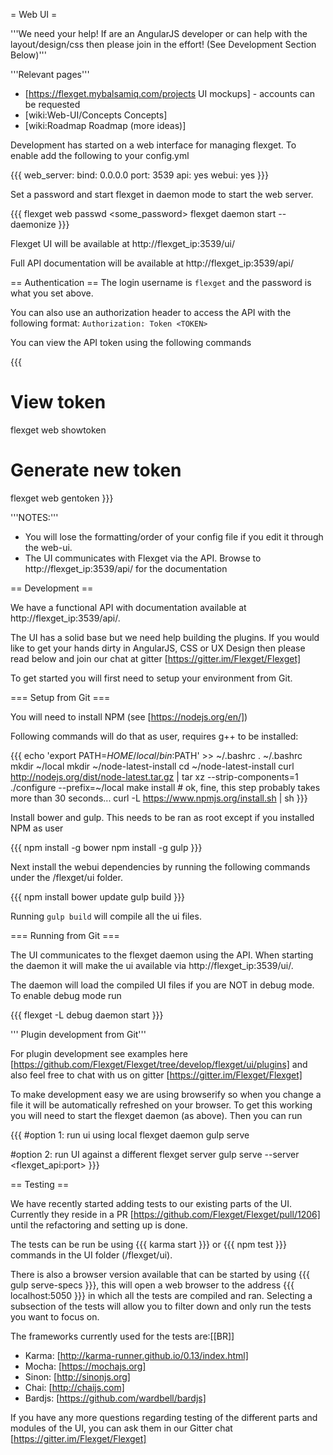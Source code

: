 = Web UI =

'''We need your help! If are an AngularJS developer or can help with the layout/design/css then please join in the effort! (See Development Section Below)'''

'''Relevant pages'''

* [https://flexget.mybalsamiq.com/projects UI mockups] - accounts can be requested
* [wiki:Web-UI/Concepts Concepts]
* [wiki:Roadmap Roadmap (more ideas)]

Development has started on a web interface for managing flexget. To enable add the following to your config.yml

{{{
web_server:
  bind: 0.0.0.0
  port: 3539
api: yes
webui: yes
}}}

Set a password and start flexget in daemon mode to start the web server.

{{{
flexget web passwd <some_password>
flexget daemon start --daemonize
}}}

Flexget UI will be available at http://flexget_ip:3539/ui/

Full API documentation will be available at http://flexget_ip:3539/api/


== Authentication ==
The login username is `flexget` and the password is what you set above.

You can also use an authorization header to access the API with the following format: `Authorization: Token <TOKEN>`

You can view the API token using the following commands

{{{
# View token
flexget web showtoken

# Generate new token
flexget web gentoken
}}}

'''NOTES:'''
- You will lose the formatting/order of your config file if you edit it through the web-ui.
- The UI communicates with Flexget via the API. Browse to http://flexget_ip:3539/api/ for the documentation


== Development ==

We have a functional API with documentation available at http://flexget_ip:3539/api/.

The UI has a solid base but we need help building the plugins. If you would like to get your hands dirty in AngularJS, CSS or UX Design then please read below and join our chat at gitter [https://gitter.im/Flexget/Flexget]

To get started you will first need to setup your environment from Git.

=== Setup from Git ===

You will need to install NPM (see [https://nodejs.org/en/])

Following commands will do that as user, requires g++ to be installed:

{{{
echo 'export PATH=$HOME/local/bin:$PATH' >> ~/.bashrc
. ~/.bashrc
mkdir ~/local
mkdir ~/node-latest-install
cd ~/node-latest-install
curl http://nodejs.org/dist/node-latest.tar.gz | tar xz --strip-components=1
./configure --prefix=~/local
make install # ok, fine, this step probably takes more than 30 seconds...
curl -L https://www.npmjs.org/install.sh | sh
}}}

Install bower and gulp. This needs to be ran as root except if you installed NPM as user

{{{
npm install -g bower
npm install -g gulp
}}}

Next install the webui dependencies by running the following commands under the <flexget github folder>/flexget/ui folder.

{{{
npm install
bower update
gulp build
}}}

Running `gulp build` will compile all the ui files.

=== Running from Git ===

The UI communicates to the flexget daemon using the API. When starting the daemon it will make the ui available via http://flexget_ip:3539/ui/.

The daemon will load the compiled UI files if you are NOT in debug mode. To enable debug mode run

{{{
flexget -L debug daemon start
}}}

''' Plugin development from Git'''

For plugin development see examples here [https://github.com/Flexget/Flexget/tree/develop/flexget/ui/plugins] and also feel free to chat with us on gitter [https://gitter.im/Flexget/Flexget]

To make development easy we are using browserify so when you change a file it will be automatically refreshed on your browser. To get this working you will need to start the flexget daemon (as above). Then you can run

{{{
#option 1: run ui using local flexget daemon
gulp serve

#option 2: run UI against a different flexget server
gulp serve --server <flexget_api:port>
}}}

== Testing ==

We have recently started adding tests to our existing parts of the UI. Currently they reside in a PR [https://github.com/Flexget/Flexget/pull/1206] until the refactoring and setting up is done.

The tests can be run be using {{{ karma start }}} or {{{ npm test }}} commands in the UI folder (/flexget/ui).

There is also a browser version available that can be started by using {{{ gulp serve-specs }}}, this will open a web browser to the address {{{ localhost:5050 }}} in which all the tests are compiled and ran. Selecting a subsection of the tests will allow you to filter down and only run the tests you want to focus on.

The frameworks currently used for the tests are:[[BR]]

- Karma: [http://karma-runner.github.io/0.13/index.html]
- Mocha: [https://mochajs.org]
- Sinon: [http://sinonjs.org]
- Chai: [http://chaijs.com]
- Bardjs: [https://github.com/wardbell/bardjs]

If you have any more questions regarding testing of the different parts and modules of the UI, you can ask them in our Gitter chat [https://gitter.im/Flexget/Flexget]